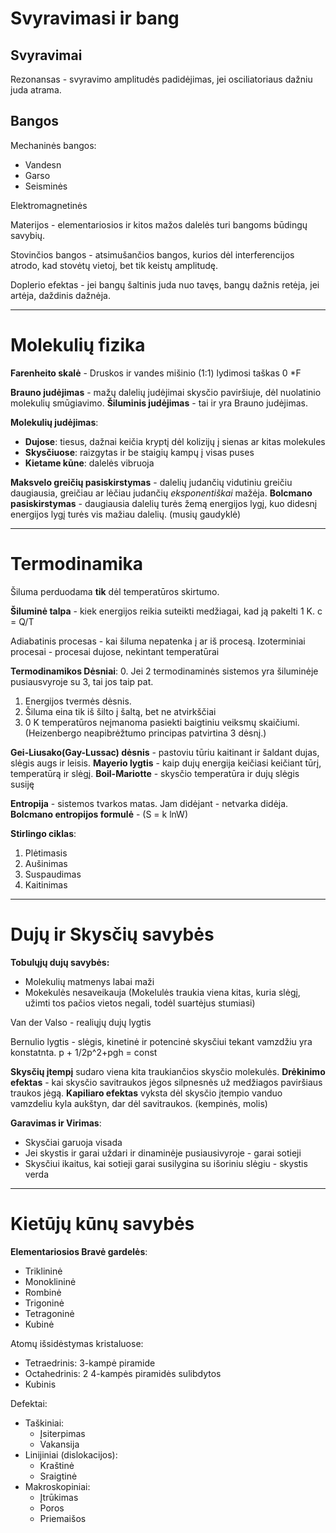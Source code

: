 # Svyravimasi ir bang

## Svyravimai

Rezonansas - svyravimo amplitudės padidėjimas, jei osciliatoriaus dažniu juda atrama.

## Bangos

Mechaninės bangos:
- Vandesn
- Garso
- Seisminės

Elektromagnetinės

Materijos - elementariosios ir kitos mažos dalelės turi bangoms būdingų savybių.

Stovinčios bangos - atsimušančios bangos, kurios dėl interferencijos atrodo, kad stovėtų vietoj, bet tik keistų amplitudę.

Doplerio efektas - jei bangų šaltinis juda nuo tavęs, bangų dažnis retėja, jei artėja, daždinis dažnėja.


---
# Molekulių fizika

**Farenheito skalė** - Druskos ir vandes mišinio (1:1) lydimosi taškas 0 *F

**Brauno judėjimas** - mažų dalelių judėjimai skysčio paviršiuje, dėl nuolatinio molekulių smūgiavimo.
**Šiluminis judėjimas** - tai ir yra Brauno judėjimas.


**Molekulių judėjimas**:
- **Dujose**: tiesus, dažnai keičia kryptį dėl kolizijų į sienas ar kitas molekules
- **Skysčiuose**: raizgytas ir be staigių kampų į visas puses
- **Kietame kūne**: dalelės vibruoja

**Maksvelo greičių pasiskirstymas** - dalelių judančių vidutiniu greičiu daugiausia, greičiau ar lėčiau judančių *eksponentiškai* mažėja.
**Bolcmano pasiskirstymas** - daugiausia dalelių turės žemą energijos lygį, kuo didesnį energijos lygį turės vis mažiau dalelių. (musių gaudyklė)






---
# Termodinamika

Šiluma perduodama **tik** dėl temperatūros skirtumo.

**Šiluminė talpa** - kiek energijos reikia suteikti medžiagai, kad ją pakelti 1 K. c = Q/T

Adiabatinis procesas - kai šiluma nepatenka į ar iš procesą.
Izoterminiai procesai - procesai dujose, nekintant temperatūrai

**Termodinamikos Dėsniai**:
0. Jei 2 termodinaminės sistemos yra šiluminėje pusiausvyroje su 3, tai jos taip pat.
1. Energijos tvermės dėsnis.
2. Šiluma eina tik iš šilto į šaltą, bet ne atvirkščiai
3. 0 K temperatūros neįmanoma pasiekti baigtiniu veiksmų skaičiumi. (Heizenbergo neapibrėžtumo principas patvirtina 3 dėsnį.)

**Gei-Liusako(Gay-Lussac) dėsnis** - pastoviu tūriu kaitinant ir šaldant dujas, slėgis augs ir leisis.
**Mayerio lygtis** - kaip dujų energija keičiasi keičiant tūrį, temperatūrą ir slėgį.
**Boil-Mariotte** - skysčio temperatūra ir dujų slėgis susiję

**Entropija** - sistemos tvarkos matas. Jam didėjant - netvarka didėja.
**Bolcmano entropijos formulė** - (S = k lnW)

**Stirlingo ciklas**:
1. Plėtimasis
2. Aušinimas
3. Suspaudimas
4. Kaitinimas








---
# Dujų ir Skysčių savybės

**Tobulųjų dujų savybės:**
- Molekulių matmenys labai maži
- Mokekulės nesaveikauja
(Mokelulės traukia viena kitas, kuria slėgį, užimti tos pačios vietos negali, todėl suartėjus stumiasi)


Van der Valso - realiųjų dujų lygtis

Bernulio lygtis - slėgis, kinetinė ir potencinė skysčiui tekant vamzdžiu yra konstatnta. p + 1/2p^2+pgh = const

**Skysčių įtempį** sudaro viena kita traukiančios skysčio molekulės.
**Drėkinimo efektas** - kai skysčio savitraukos jėgos silpnesnės už medžiagos paviršiaus traukos jėgą.
**Kapiliaro efektas** vyksta dėl skysčio įtempio vanduo vamzdeliu kyla aukštyn, dar dėl savitraukos. (kempinės, molis)

**Garavimas ir Virimas**:
- Skysčiai garuoja visada
- Jei skystis ir garai uždari ir dinaminėje pusiausivyroje - garai sotieji
- Skysčiui ikaitus, kai sotieji garai susilygina su išoriniu slėgiu - skystis verda






---
# Kietūjų kūnų savybės

**Elementariosios Bravė gardelės**:
- Triklininė
- Monoklininė
- Rombinė
- Trigoninė
- Tetragoninė
- Kubinė

Atomų išsidėstymas kristaluose:
- Tetraedrinis: 3-kampė piramide
- Octahedrinis: 2 4-kampės piramidės sulibdytos
- Kubinis

Defektai:
- Taškiniai:
    - Įsiterpimas
    - Vakansija
- Linijiniai (dislokacijos):
    - Kraštinė
    - Sraigtinė
- Makroskopiniai:
    - Įtrūkimas
    - Poros
    - Priemaišos